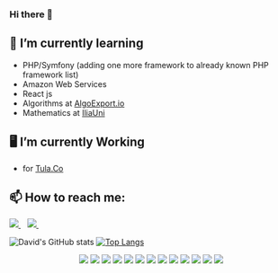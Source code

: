 ### Hi there 👋
## 🌱 I’m currently learning
- PHP/Symfony (adding one more framework to already known PHP framework list) 
- Amazon Web Services
- React js
- Algorithms at [AlgoExport.io](https://algoexpert.io)
- Mathematics at [IliaUni](https://iliauni.edu.ge/)

## 🖥️ I’m currently Working
- for [Tula.Co](https://tula.co/)

## 📫 How to reach me:  
 
 <a href="https://www.linkedin.com/in/david-chincharashvili/">
    <img src="https://img.shields.io/badge/linkedin-%230077B5.svg?&style=for-the-badge&logo=linkedin&logoColor=white" />
  </a>&nbsp;&nbsp;
  <a href="davidchincharashvili@gmail.com">
    <img src="https://img.shields.io/badge/Gmail-D14836?style=for-the-badge&logo=gmail&logoColor=white" />        
  </a>&nbsp;&nbsp;


<p align='center'>
  
![David's GitHub stats](https://github-readme-stats.vercel.app/api?username=davidtbilisi&show_icons=true&theme=radical)
 [![Top Langs](https://github-readme-stats.vercel.app/api/top-langs/?username=davidtbilisi)](https://github.com/davidtbilisi/github-readme-stats)

 </p>
  

<p align='center'>
  <img src="https://img.shields.io/badge/PHP-474a8a?style=for-the-badge&logo=PHP&logoColor=white" />
  <img src="https://img.shields.io/badge/Python-3776AB?style=for-the-badge&logo=python&logoColor=white" />
  <img src="https://img.shields.io/badge/HTML-239120?style=for-the-badge&logo=html5&logoColor=white" />
  <img src="https://img.shields.io/badge/CSS3-1572B6?style=for-the-badge&logo=css3&logoColor=white" />
  <img src="https://img.shields.io/badge/JavaScript-F7DF1E?style=for-the-badge&logo=javascript&logoColor=black" />
  <img src="https://img.shields.io/badge/Flask-000000?style=for-the-badge&logo=flask&logoColor=white" />
  <img src="https://img.shields.io/badge/PostgreSQL-316192?style=for-the-badge&logo=postgresql&logoColor=white" />
  <img src="https://img.shields.io/badge/C-00599C?style=for-the-badge&logo=c&logoColor=white" />
 <img src="https://img.shields.io/badge/Vue.js-35495E?style=for-the-badge&logo=vue.js&logoColor=4FC08D" />
 <img src="https://img.shields.io/badge/Bootstrap-563D7C?style=for-the-badge&logo=bootstrap&logoColor=white" />
 <img src="https://img.shields.io/badge/jQuery-0769AD?style=for-the-badge&logo=jquery&logoColor=white" />
 <img src="https://img.shields.io/badge/MySQL-00000F?style=for-the-badge&logo=mysql&logoColor=white" />
 <img src="https://img.shields.io/badge/SQLite-07405E?style=for-the-badge&logo=sqlite&logoColor=white" />
  
</p>
